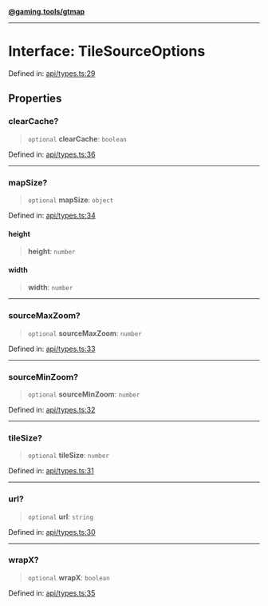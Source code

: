 [**@gaming.tools/gtmap**](README.md)

***

# Interface: TileSourceOptions

Defined in: [api/types.ts:29](https://github.com/gamingtools/gt-map/blob/158dafcef9898e0f3f71a5a95a93f4449df181ba/packages/gtmap/src/api/types.ts#L29)

## Properties

### clearCache?

> `optional` **clearCache**: `boolean`

Defined in: [api/types.ts:36](https://github.com/gamingtools/gt-map/blob/158dafcef9898e0f3f71a5a95a93f4449df181ba/packages/gtmap/src/api/types.ts#L36)

***

### mapSize?

> `optional` **mapSize**: `object`

Defined in: [api/types.ts:34](https://github.com/gamingtools/gt-map/blob/158dafcef9898e0f3f71a5a95a93f4449df181ba/packages/gtmap/src/api/types.ts#L34)

#### height

> **height**: `number`

#### width

> **width**: `number`

***

### sourceMaxZoom?

> `optional` **sourceMaxZoom**: `number`

Defined in: [api/types.ts:33](https://github.com/gamingtools/gt-map/blob/158dafcef9898e0f3f71a5a95a93f4449df181ba/packages/gtmap/src/api/types.ts#L33)

***

### sourceMinZoom?

> `optional` **sourceMinZoom**: `number`

Defined in: [api/types.ts:32](https://github.com/gamingtools/gt-map/blob/158dafcef9898e0f3f71a5a95a93f4449df181ba/packages/gtmap/src/api/types.ts#L32)

***

### tileSize?

> `optional` **tileSize**: `number`

Defined in: [api/types.ts:31](https://github.com/gamingtools/gt-map/blob/158dafcef9898e0f3f71a5a95a93f4449df181ba/packages/gtmap/src/api/types.ts#L31)

***

### url?

> `optional` **url**: `string`

Defined in: [api/types.ts:30](https://github.com/gamingtools/gt-map/blob/158dafcef9898e0f3f71a5a95a93f4449df181ba/packages/gtmap/src/api/types.ts#L30)

***

### wrapX?

> `optional` **wrapX**: `boolean`

Defined in: [api/types.ts:35](https://github.com/gamingtools/gt-map/blob/158dafcef9898e0f3f71a5a95a93f4449df181ba/packages/gtmap/src/api/types.ts#L35)
